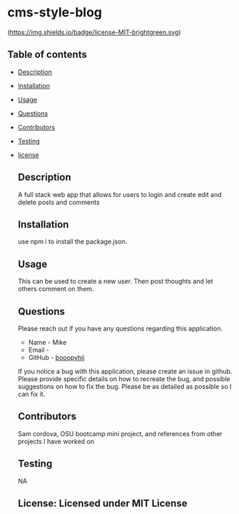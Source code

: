 # cms-style-blog

  (https://img.shields.io/badge/license-MIT-brightgreen.svg)

  ## Table of contents

  * [Description](#Description)

  * [Installation](#Install)

  * [Usage](#Use)


  * [Questions](#Questions)

  * [Contributors](#Contributors)
  
  * [Testing](#Testing)
  
* [license](#license)

  
  ## Description
  A full stack web app that allows for users to login and create edit and delete posts and comments
 
  ## Installation 
  use npm i to install the package.json. 
  
  ## Usage
  This can be used to create a new user. Then post thoughts and let others comment on them.

 
  ## Questions
    
  Please reach out if you have any questions regarding this application. 

  * Name - Mike
  * Email - 
  * GitHub - [booopyhij](https://github.com/booopyhij/)
  
  If you notice a bug with this application, please create an issue in github.
  Please provide specific details on how to recreate the bug, and possible suggestions
  on how to fix the bug. Please be as detailed as possible so I can fix it.
  
  ## Contributors
  Sam cordova, OSU bootcamp mini project, and references from other projects I have worked on

  ## Testing
  NA 


  ## License: Licensed under MIT License

